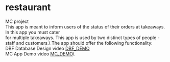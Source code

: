 # restaurant
MC project \
This app is meant to inform users of the status of their orders at takeaways. In this app you must cater\
for multiple takeaways. This app is used by two distinct types of people - staff and customers.\ 
The app should offer the following functionality:\
DBF Database Design video [DBF_DEMO](https://youtu.be/fB8Vum84BEc)\
MC App Demo video [MC_DEMO](https://youtu.be/4-TDXvyreJI)\
